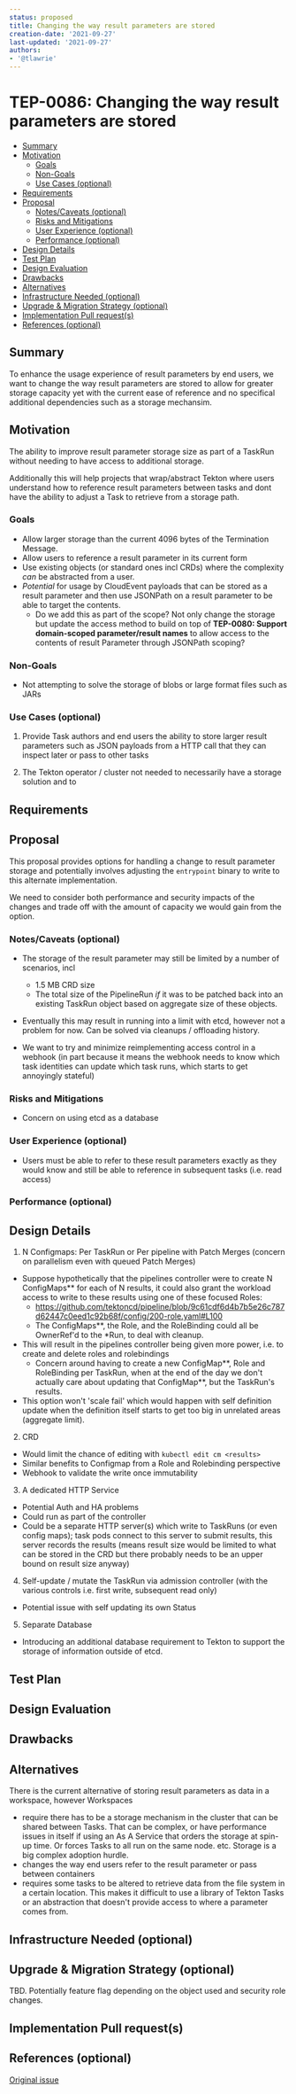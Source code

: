 ```yaml
---
status: proposed
title: Changing the way result parameters are stored
creation-date: '2021-09-27'
last-updated: '2021-09-27'
authors:
- '@tlawrie'
---
```


# TEP-0086: Changing the way result parameters are stored

<!--
**Note:** When your TEP is complete, all of these comment blocks should be removed.

To get started with this template:

- [ ] **Fill out this file as best you can.**
  At minimum, you should fill in the "Summary", and "Motivation" sections.
  These should be easy if you've preflighted the idea of the TEP with the
  appropriate Working Group.
- [ ] **Create a PR for this TEP.**
  Assign it to people in the SIG that are sponsoring this process.
- [ ] **Merge early and iterate.**
  Avoid getting hung up on specific details and instead aim to get the goals of
  the TEP clarified and merged quickly.  The best way to do this is to just
  start with the high-level sections and fill out details incrementally in
  subsequent PRs.

Just because a TEP is merged does not mean it is complete or approved.  Any TEP
marked as a `proposed` is a working document and subject to change.  You can
denote sections that are under active debate as follows:

```
<<[UNRESOLVED optional short context or usernames ]>>
Stuff that is being argued.
<<[/UNRESOLVED]>>
```

When editing TEPS, aim for tightly-scoped, single-topic PRs to keep discussions
focused.  If you disagree with what is already in a document, open a new PR
with suggested changes.

If there are new details that belong in the TEP, edit the TEP.  Once a
feature has become "implemented", major changes should get new TEPs.

The canonical place for the latest set of instructions (and the likely source
of this file) is [here](/teps/NNNN-TEP-template/README.md).

-->

<!--
This is the title of your TEP.  Keep it short, simple, and descriptive.  A good
title can help communicate what the TEP is and should be considered as part of
any review.
-->

<!--
A table of contents is helpful for quickly jumping to sections of a TEP and for
highlighting any additional information provided beyond the standard TEP
template.

Ensure the TOC is wrapped with
  <code>&lt;!-- toc --&rt;&lt;!-- /toc --&rt;</code>
tags, and then generate with `hack/update-toc.sh`.
-->

<!-- toc -->
- [Summary](#summary)
- [Motivation](#motivation)
  - [Goals](#goals)
  - [Non-Goals](#non-goals)
  - [Use Cases (optional)](#use-cases-optional)
- [Requirements](#requirements)
- [Proposal](#proposal)
  - [Notes/Caveats (optional)](#notescaveats-optional)
  - [Risks and Mitigations](#risks-and-mitigations)
  - [User Experience (optional)](#user-experience-optional)
  - [Performance (optional)](#performance-optional)
- [Design Details](#design-details)
- [Test Plan](#test-plan)
- [Design Evaluation](#design-evaluation)
- [Drawbacks](#drawbacks)
- [Alternatives](#alternatives)
- [Infrastructure Needed (optional)](#infrastructure-needed-optional)
- [Upgrade &amp; Migration Strategy (optional)](#upgrade--migration-strategy-optional)
- [Implementation Pull request(s)](#implementation-pull-request-s)
- [References (optional)](#references-optional)
<!-- /toc -->

## Summary

To enhance the usage experience of result parameters by end users, we want to change the way result parameters are stored to allow for greater storage capacity yet with the current ease of reference and no specifical additional dependencies such as a storage mechansim.

## Motivation

<!--
This section is for explicitly listing the motivation, goals and non-goals of
this TEP.  Describe why the change is important and the benefits to users.  The
motivation section can optionally provide links to [experience reports][] to
demonstrate the interest in a TEP within the wider Tekton community.

[experience reports]: https://github.com/golang/go/wiki/ExperienceReports
-->

The ability to improve result parameter storage size as part of a TaskRun without needing to have access to additional storage. 

Additionally this will help projects that wrap/abstract Tekton where users understand how to reference result parameters between tasks and dont have the ability to adjust a Task to retrieve from a storage path.

### Goals

<!--
List the specific goals of the TEP.  What is it trying to achieve?  How will we
know that this has succeeded?
-->

* Allow larger storage than the current 4096 bytes of the Termination Message.
* Allow users to reference a result parameter in its current form
* Use existing objects (or standard ones incl CRDs) where the complexity _can_ be abstracted from a user.
* _Potential_ for usage by CloudEvent payloads that can be stored as a result parameter and then use JSONPath on a result parameter to be able to target the contents.
  - Do we add this as part of the scope? Not only change the storage but update the access method to build on top of **TEP-0080: Support domain-scoped parameter/result names** to allow access to the contents of result Parameter through JSONPath scoping?

### Non-Goals

<!--
What is out of scope for this TEP?  Listing non-goals helps to focus discussion
and make progress.
-->

* Not attempting to solve the storage of blobs or large format files such as JARs

### Use Cases (optional)

<!--
Describe the concrete improvement specific groups of users will see if the
Motivations in this doc result in a fix or feature.

Consider both the user's role (are they a Task author? Catalog Task user?
Cluster Admin? etc...) and experience (what workflows or actions are enhanced
if this problem is solved?).
-->

1. Provide Task authors and end users the ability to store larger result parameters such as JSON payloads from a HTTP call that they can inspect later or pass to other tasks

2. The Tekton operator / cluster not needed to necessarily have a storage solution and to 


## Requirements

<!--
Describe constraints on the solution that must be met. Examples might include
performance characteristics that must be met, specific edge cases that must
be handled, or user scenarios that will be affected and must be accomodated.
-->

## Proposal

<!--
This is where we get down to the specifics of what the proposal actually is.
This should have enough detail that reviewers can understand exactly what
you're proposing, but should not include things like API designs or
implementation.  The "Design Details" section below is for the real
nitty-gritty.
-->

This proposal provides options for handling a change to result parameter storage and potentially involves adjusting the `entrypoint` binary to write to this alternate implementation.

We need to consider both performance and security impacts of the changes and trade off with the amount of capacity we would gain from the option.

### Notes/Caveats (optional)

<!--
What are the caveats to the proposal?
What are some important details that didn't come across above.
Go in to as much detail as necessary here.
This might be a good place to talk about core concepts and how they relate.
-->

* The storage of the result parameter may still be limited by a number of scenarios, incl
  - 1.5 MB CRD size
  - The total size of the PipelineRun _if_ it was to be patched back into an existing TaskRun object based on aggregate size of these objects.

* Eventually this may result in running into a limit with etcd, however not a problem for now. Can be solved via cleanups / offloading history.

* We want to try and minimize reimplementing access control in a webhook (in part because it means the webhook needs to know which task identities can update which task runs, which starts to get annoyingly stateful)

### Risks and Mitigations

<!--
What are the risks of this proposal and how do we mitigate. Think broadly.
For example, consider both security and how this will impact the larger
kubernetes ecosystem.

How will security be reviewed and by whom?

How will UX be reviewed and by whom?

Consider including folks that also work outside the WGs or subproject.
-->

* Concern on using etcd as a database

### User Experience (optional)

<!--
Consideration about the user experience. Depending on the area of change,
users may be task and pipeline editors, they may trigger task and pipeline
runs or they may be responsible for monitoring the execution of runs,
via CLI, dashboard or a monitoring system.

Consider including folks that also work on CLI and dashboard.
-->

* Users must be able to refer to these result parameters exactly as they would know and still be able to reference in subsequent tasks (i.e. read access)

### Performance (optional)

<!--
Consideration about performance.
What impact does this change have on the start-up time and execution time
of task and pipeline runs? What impact does it have on the resource footprint
of Tekton controllers as well as task and pipeline runs?

Consider which use cases are impacted by this change and what are their
performance requirements.
-->

## Design Details

<!--
This section should contain enough information that the specifics of your
change are understandable.  This may include API specs (though not always
required) or even code snippets.  If there's any ambiguity about HOW your
proposal will be implemented, this is the place to discuss them.

If it's helpful to include workflow diagrams or any other related images,
add them under "/teps/images/". It's upto the TEP author to choose the name
of the file, but general guidance is to include at least TEP number in the
file name, for example, "/teps/images/NNNN-workflow.jpg".
-->

1. N Configmaps: Per TaskRun or Per pipeline with Patch Merges (concern on parallelism even with queued Patch Merges)

  - Suppose hypothetically that the pipelines controller were to create N ConfigMaps** for each of N results, it could also grant the workload access to write to these results using one of these focused Roles: 
    - https://github.com/tektoncd/pipeline/blob/9c61cdf6d4b7b5e26c787d62447c0eed1c92b68f/config/200-role.yaml#L100
    - The ConfigMaps**, the Role, and the RoleBinding could all be OwnerRef'd to the *Run, to deal with cleanup.
  - This will result in the pipelines controller being given more power, i.e. to create and delete roles and rolebindings
    - Concern around having to create a new ConfigMap**, Role and RoleBinding per TaskRun, when at the end of the day we don't actually care about updating that ConfigMap**, but the TaskRun's results.
  - This option won't 'scale fail' which would happen with self definition update when the definition itself starts to get too big in unrelated areas (aggregate limit).

2. CRD

  - Would limit the chance of editing with `kubectl edit cm <results>`
  - Similar benefits to Configmap from a Role and Rolebinding perspective
  - Webhook to validate the write once immutability

3. A dedicated HTTP Service

  - Potential Auth and HA problems
  - Could run as part of the controller
  - Could be a separate HTTP server(s) which write to TaskRuns (or even config maps); task pods connect to this server to submit results, this server records the results (means result size would be limited to what can be stored in the CRD but there probably needs to be an upper bound on result size anyway)

4. Self-update / mutate the TaskRun via admission controller (with the various controls i.e. first write, subsequent read only)

  - Potential issue with self updating its own Status

5. Separate Database

  - Introducing an additional database requirement to Tekton to support the storage of information outside of etcd.

## Test Plan

<!--
**Note:** *Not required until targeted at a release.*

Consider the following in developing a test plan for this enhancement:
- Will there be e2e and integration tests, in addition to unit tests?
- How will it be tested in isolation vs with other components?

No need to outline all of the test cases, just the general strategy.  Anything
that would count as tricky in the implementation and anything particularly
challenging to test should be called out.

All code is expected to have adequate tests (eventually with coverage
expectations).
-->

## Design Evaluation
<!--
How does this proposal affect the reusability, simplicity, flexibility 
and conformance of Tekton, as described in [design principles](https://github.com/tektoncd/community/blob/master/design-principles.md)
-->

## Drawbacks

<!--
Why should this TEP _not_ be implemented?
-->

## Alternatives

<!--
What other approaches did you consider and why did you rule them out?  These do
not need to be as detailed as the proposal, but should include enough
information to express the idea and why it was not acceptable.
-->

There is the current alternative of storing result parameters as data in a workspace, however Workspaces
- require there has to be a storage mechanism in the cluster that can be shared between Tasks. That can be complex, or have performance issues in itself if using an As A Service that orders the storage at spin-up time. Or forces Tasks to all run on the same node. etc. Storage is a big complex adoption hurdle.
- changes the way end users refer to the result parameter or pass between containers
- requires some tasks to be altered to retrieve data from the file system in a certain location. This makes it difficult to use a library of Tekton Tasks or an abstraction that doesn't provide access to where a parameter comes from.

## Infrastructure Needed (optional)

<!--
Use this section if you need things from the project/SIG.  Examples include a
new subproject, repos requested, github details.  Listing these here allows a
SIG to get the process for these resources started right away.
-->

## Upgrade & Migration Strategy (optional)

<!--
Use this section to detail wether this feature needs an upgrade or
migration strategy. This is especially useful when we modify a
behavior or add a feature that may replace and deprecate a current one.
-->

TBD. Potentially feature flag depending on the object used and security role changes.

## Implementation Pull request(s)

<!--
Once the TEP is ready to be marked as implemented, list down all the Github
Pull-request(s) merged.
Note: This section is exclusively for merged pull requests, for this TEP.
It will be a quick reference for those looking for implementation of this TEP.
-->

## References (optional)

[Original issue](https://github.com/tektoncd/pipeline/issues/4012)
